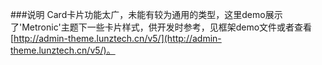 ###说明
Card卡片功能太广，未能有较为通用的类型，这里demo展示了'Metronic'主题下一些卡片样式，供开发时参考，见框架demo文件或者查看[http://admin-theme.lunztech.cn/v5/](http://admin-theme.lunztech.cn/v5/)。